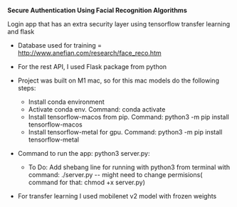 **Secure Authentication Using Facial Recognition Algorithms**

Login app that has an extra security layer using tensorflow transfer learning and flask

* Database used for training = http://www.anefian.com/research/face_reco.htm 


*  For the rest API, I used Flask package from python

* Project was built on M1 mac, so for this mac models do the following steps:
    * Install conda environment
    * Activate conda env. Command: conda activate
    * Install tensorflow-macos from pip. Command: python3 -m pip install tensorflow-macos
    * Install tensorflow-metal for gpu. Command: python3 -m pip install tensorflow-metal
    

* Command to run the app: python3 server.py:
    * To Do: Add shebang line for running with python3 from terminal with command: ./server.py -- might need to change permisions( command for that: chmod +x server.py)

* For transfer learning I used mobilenet v2 model with frozen weights